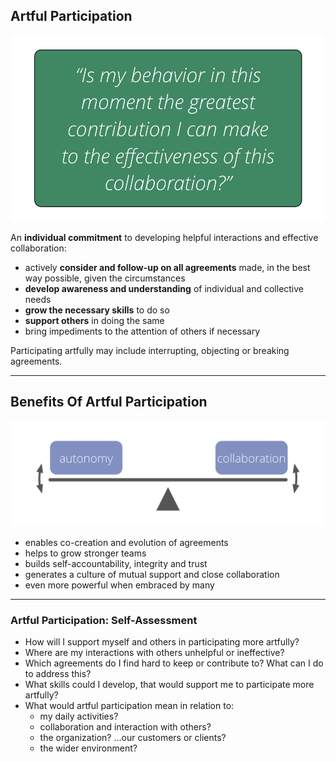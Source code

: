 ## Artful Participation

![right,fit](img/collaboration-values/artful-participation.png)

An **individual commitment** to developing helpful interactions and effective collaboration:

* actively **consider and follow-up on all agreements** made, in the best way possible, given the circumstances
* **develop awareness and understanding** of individual and collective needs
* **grow the necessary skills** to do so
* **support others** in doing the same 
* bring impediments to the attention of others if necessary

Participating artfully may include interrupting, objecting or breaking  agreements.

---

## Benefits Of Artful Participation

![right,fit](img/illustrations/balance-autonomy-collaboration-alt.png)

- enables co-creation and evolution of agreements
- helps to grow stronger teams
- builds self-accountability, integrity and trust
- generates a culture of mutual support and close collaboration
- even more powerful when embraced by many

---

### Artful Participation: Self-Assessment

* How will I support myself and others in participating more artfully? 
* Where are my interactions with others unhelpful or ineffective?
* Which agreements do I find hard to keep or contribute to? What can I do to address this?
* What skills could I develop, that would support me to participate more artfully?
* What would artful participation mean in relation to:
    * my daily activities?
    * collaboration and interaction with others?
    * the organization? ...our customers or clients?
    * the wider environment?
